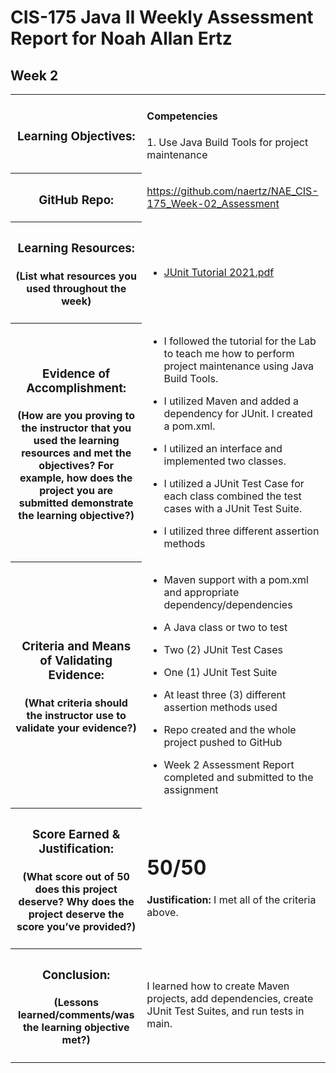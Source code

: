 # CIS-175 Java II Weekly Assessment Report for Noah Allan Ertz
## Week 2

<table>
    <tr>
        <th>
            <h3>Learning Objectives:</h3>
        </th>
        <td>
            <h4>Competencies</h4>
            <p>1. Use Java Build Tools for project maintenance</p>
        </td>
    </tr>
    <tr>
        <th>
            <h3>GitHub Repo:</h3>
        </th>
        <td>
            <p><a href="https://github.com/naertz/NAE_CIS-175_Week-02_Assessment">https://github.com/naertz/NAE_CIS-175_Week-02_Assessment</a></p>
        </td>
    </tr>
    <tr>
    	<th>
    	   <h3>Learning Resources:</h3>
    	   <h4>(List what resources you used throughout the week)</h4>
        </th>
    	<td>
    		<ul>
    			<li>
    			    <p><a href="https://www.dropbox.com/s/kh9pgbweljdscal/JUnit%20Tutorial%202021.pdf?dl=0">JUnit Tutorial 2021.pdf</p>
    			</li>
    		</ul>
    	</td>
    </tr>
    <tr>
        <th>
            <h3>Evidence of Accomplishment:</h3>
            <h4>(How are you proving to the instructor that you used the learning resources and met the objectives?  For example, how does the project you are submitted demonstrate the learning objective?)</h4>
        </th>
        <td>
            <ul>
                <li>
                    <p>I followed the tutorial for the Lab to teach me how to perform project maintenance using Java Build Tools.
                </li>
                <li>
                    <p>I utilized Maven and added a dependency for JUnit. I created a pom.xml.</p>
                </li>
                <li>
                    <p>I utilized an interface and implemented two classes.</p>
                </li>
                <li>
                    <p>I utilized a JUnit Test Case for each class combined the test cases with a JUnit Test Suite.</p>
                </li>
                <li>
                    <p>I utilized three different assertion methods</p>
                </li>
            </ul>
        </td>
    </tr>
    <tr>
        <th>
            <h3>Criteria and Means of Validating Evidence:</h3>
            <h4>(What criteria should the instructor use to validate your evidence?)</h4>
        </th>
        <td>
            <ul>
                <li>
                    <p>Maven support with a pom.xml and appropriate dependency/dependencies</p>
                </li>
                <li>
                    <p>A Java class or two to test</p>
                </li>
                <li>
                    <p>Two (2) JUnit Test Cases</p>
                </li>
                <li>
                    <p>One (1) JUnit Test Suite</p>
                </li>
                <li>
                    <p>At least three (3) different assertion methods used</p>
                </li>
                <li>
                    <p>Repo created and the whole project pushed to GitHub</p>
                </li>
                <li>
                    <p>Week 2 Assessment Report completed and submitted to the assignment</p>
                </li>
            </ul>
        </td>
    </tr>
    <tr>
        <th>
            <h3>Score Earned & Justification:</h3>
            <h4>(What score out of 50 does this project deserve?  Why does the project deserve the score you’ve provided?)</h4>
        </th>
        <td>
            <h1>50/50</h1>
            <p><b>Justification:</b> I met all of the criteria above.</p>
        </td>
    </tr>
    <tr>
        <th>
            <h3>Conclusion:</h3>
            <h4>(Lessons learned/comments/was the learning objective met?)</h4>
        </th>
        <td>
            <p>I learned how to create Maven projects, add dependencies, create JUnit Test Suites, and run tests in main.</p>
        </td>
    </tr>
</table>